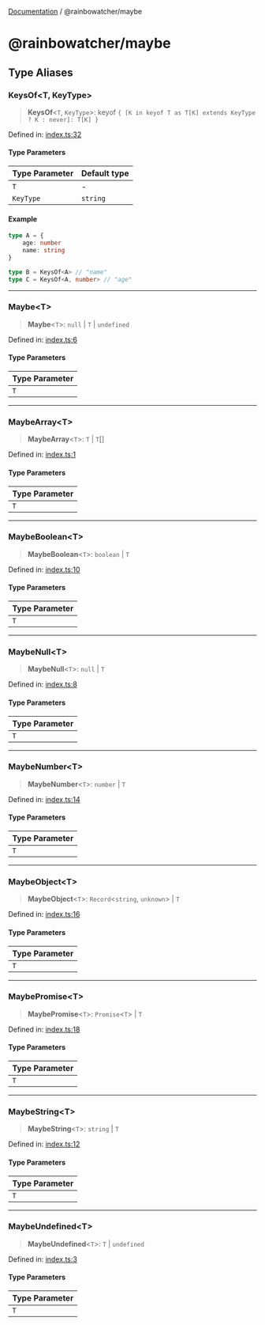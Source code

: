 [Documentation](../README.md) / @rainbowatcher/maybe

# @rainbowatcher/maybe

## Type Aliases

### KeysOf\<T, KeyType\>

> **KeysOf**\<`T`, `KeyType`\>: keyof `{ [K in keyof T as T[K] extends KeyType ? K : never]: T[K] }`

Defined in: [index.ts:32](https://github.com/rainbowatcher/js-utils/blob/863115a1625327043cdd04e9106ea4a32f58a369/packages/maybe/src/index.ts#L32)

#### Type Parameters

| Type Parameter | Default type |
| -------------- | ------------ |
| `T`            | -            |
| `KeyType`      | `string`     |

#### Example

```ts
type A = {
    age: number
    name: string
}

type B = KeysOf<A> // "name"
type C = KeysOf<A, number> // "age"
```

---

### Maybe\<T\>

> **Maybe**\<`T`\>: `null` \| `T` \| `undefined`

Defined in: [index.ts:6](https://github.com/rainbowatcher/js-utils/blob/863115a1625327043cdd04e9106ea4a32f58a369/packages/maybe/src/index.ts#L6)

#### Type Parameters

| Type Parameter |
| -------------- |
| `T`            |

---

### MaybeArray\<T\>

> **MaybeArray**\<`T`\>: `T` \| `T`[]

Defined in: [index.ts:1](https://github.com/rainbowatcher/js-utils/blob/863115a1625327043cdd04e9106ea4a32f58a369/packages/maybe/src/index.ts#L1)

#### Type Parameters

| Type Parameter |
| -------------- |
| `T`            |

---

### MaybeBoolean\<T\>

> **MaybeBoolean**\<`T`\>: `boolean` \| `T`

Defined in: [index.ts:10](https://github.com/rainbowatcher/js-utils/blob/863115a1625327043cdd04e9106ea4a32f58a369/packages/maybe/src/index.ts#L10)

#### Type Parameters

| Type Parameter |
| -------------- |
| `T`            |

---

### MaybeNull\<T\>

> **MaybeNull**\<`T`\>: `null` \| `T`

Defined in: [index.ts:8](https://github.com/rainbowatcher/js-utils/blob/863115a1625327043cdd04e9106ea4a32f58a369/packages/maybe/src/index.ts#L8)

#### Type Parameters

| Type Parameter |
| -------------- |
| `T`            |

---

### MaybeNumber\<T\>

> **MaybeNumber**\<`T`\>: `number` \| `T`

Defined in: [index.ts:14](https://github.com/rainbowatcher/js-utils/blob/863115a1625327043cdd04e9106ea4a32f58a369/packages/maybe/src/index.ts#L14)

#### Type Parameters

| Type Parameter |
| -------------- |
| `T`            |

---

### MaybeObject\<T\>

> **MaybeObject**\<`T`\>: `Record`\<`string`, `unknown`\> \| `T`

Defined in: [index.ts:16](https://github.com/rainbowatcher/js-utils/blob/863115a1625327043cdd04e9106ea4a32f58a369/packages/maybe/src/index.ts#L16)

#### Type Parameters

| Type Parameter |
| -------------- |
| `T`            |

---

### MaybePromise\<T\>

> **MaybePromise**\<`T`\>: `Promise`\<`T`\> \| `T`

Defined in: [index.ts:18](https://github.com/rainbowatcher/js-utils/blob/863115a1625327043cdd04e9106ea4a32f58a369/packages/maybe/src/index.ts#L18)

#### Type Parameters

| Type Parameter |
| -------------- |
| `T`            |

---

### MaybeString\<T\>

> **MaybeString**\<`T`\>: `string` \| `T`

Defined in: [index.ts:12](https://github.com/rainbowatcher/js-utils/blob/863115a1625327043cdd04e9106ea4a32f58a369/packages/maybe/src/index.ts#L12)

#### Type Parameters

| Type Parameter |
| -------------- |
| `T`            |

---

### MaybeUndefined\<T\>

> **MaybeUndefined**\<`T`\>: `T` \| `undefined`

Defined in: [index.ts:3](https://github.com/rainbowatcher/js-utils/blob/863115a1625327043cdd04e9106ea4a32f58a369/packages/maybe/src/index.ts#L3)

#### Type Parameters

| Type Parameter |
| -------------- |
| `T`            |
